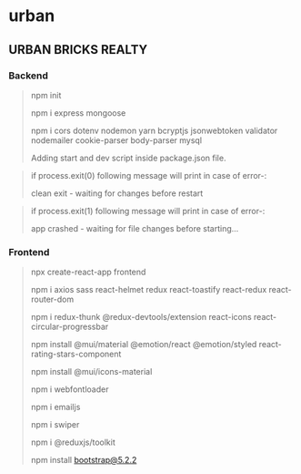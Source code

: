 # urban

## URBAN BRICKS REALTY

### Backend

> npm init
>
> npm i express mongoose
>
> npm i cors dotenv nodemon yarn bcryptjs jsonwebtoken validator nodemailer cookie-parser body-parser mysql
>
> Adding start and dev script inside package.json file.

> if process.exit(0) following message will print in case of error-:
>
> clean exit - waiting for changes before restart

> if process.exit(1) following message will print in case of error-:
>
> app crashed - waiting for file changes before starting...

### Frontend

> npx create-react-app frontend
>
> npm i axios sass react-helmet redux react-toastify react-redux react-router-dom
>
> npm i redux-thunk @redux-devtools/extension react-icons react-circular-progressbar
>
> npm install @mui/material @emotion/react @emotion/styled react-rating-stars-component
>
> npm install @mui/icons-material
>
> npm i webfontloader
>
> npm i emailjs
>
> npm i swiper
>
> npm i @reduxjs/toolkit
>
> npm install bootstrap@5.2.2
